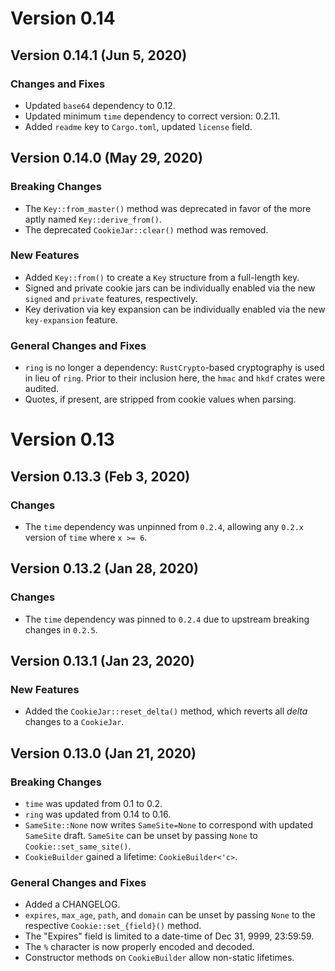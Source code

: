 # Version 0.14

## Version 0.14.1 (Jun 5, 2020)

### Changes and Fixes

  * Updated `base64` dependency to 0.12.
  * Updated minimum `time` dependency to correct version: 0.2.11.
  * Added `readme` key to `Cargo.toml`, updated `license` field.

## Version 0.14.0 (May 29, 2020)

### Breaking Changes

  * The `Key::from_master()` method was deprecated in favor of the more aptly
    named `Key::derive_from()`.
  * The deprecated `CookieJar::clear()` method was removed.

### New Features

  * Added `Key::from()` to create a `Key` structure from a full-length key.
  * Signed and private cookie jars can be individually enabled via the new
    `signed` and `private` features, respectively.
  * Key derivation via key expansion can be individually enabled via the new
    `key-expansion` feature.

### General Changes and Fixes

  * `ring` is no longer a dependency: `RustCrypto`-based cryptography is used in
    lieu of `ring`. Prior to their inclusion here, the `hmac` and `hkdf` crates
    were audited.
  * Quotes, if present, are stripped from cookie values when parsing.

# Version 0.13

## Version 0.13.3 (Feb 3, 2020)

### Changes

  * The `time` dependency was unpinned from `0.2.4`, allowing any `0.2.x`
    version of `time` where `x >= 6`.

## Version 0.13.2 (Jan 28, 2020)

### Changes

  * The `time` dependency was pinned to `0.2.4` due to upstream breaking changes
    in `0.2.5`.

## Version 0.13.1 (Jan 23, 2020)

### New Features

  * Added the `CookieJar::reset_delta()` method, which reverts all _delta_
    changes to a `CookieJar`.

## Version 0.13.0 (Jan 21, 2020)

### Breaking Changes

  * `time` was updated from 0.1 to 0.2.
  * `ring` was updated from 0.14 to 0.16.
  * `SameSite::None` now writes `SameSite=None` to correspond with updated
    `SameSite` draft. `SameSite` can be unset by passing `None` to
    `Cookie::set_same_site()`.
  * `CookieBuilder` gained a lifetime: `CookieBuilder<'c>`.

### General Changes and Fixes

  * Added a CHANGELOG.
  * `expires`, `max_age`, `path`, and `domain` can be unset by passing `None` to
    the respective `Cookie::set_{field}()` method.
  * The "Expires" field is limited to a date-time of Dec 31, 9999, 23:59:59.
  * The `%` character is now properly encoded and decoded.
  * Constructor methods on `CookieBuilder` allow non-static lifetimes.
